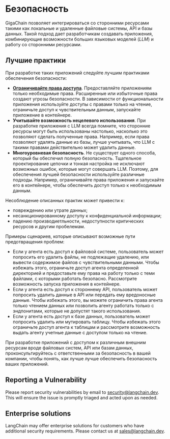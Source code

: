# Безопасность

GigaChain позволяет интегрироваться со сторонними ресурсами такими как локальные и удаленные файловые системы, API и базы данных. Такой подход дает разработчикам создавать приложения, комбинирующие возможности больших языковых моделей (*LLM*) и работу со сторонними ресурсами.

## Лучшие практики

При разработке таких приложений следуйте лучшим практиками обеспечения безопасности:

* [**Ограничивайте права доступа**](https://ru.wikipedia.org/wiki/%D0%9F%D1%80%D0%B8%D0%BD%D1%86%D0%B8%D0%BF_%D0%BC%D0%B8%D0%BD%D0%B8%D0%BC%D0%B0%D0%BB%D1%8C%D0%BD%D1%8B%D1%85_%D0%BF%D1%80%D0%B8%D0%B2%D0%B8%D0%BB%D0%B5%D0%B3%D0%B8%D0%B9). Предоставляйте приложениям только необходимые права. Расширенные или избыточные права создают угрозы безопасности. В зависимости от функциональности приложения используйте доступы с правами только на чтение, ограничьте доступ к чувствительным данным, запускайте приложение в контейнере.
* **Учитывайте возможность нецелевого использования**. При разработке приложения с LLM всегда помните, что сторонние ресурсы могут быть использованы настолько, насколько это позволяют сделать полученные права. Например, если права позволяют удалять данные из базы, лучше учитывать, что LLM с такими правами действительно может удалить данные.
* **Многоуровневая безопасность**. Не существует одного способа, который бы обеспечил полную безопасность. Тщательное проектирование цепочки и тонкая настройка не исключают возможных ошибок, которые могут совершать LLM. Поэтому, для обеспечения лучшей безопасности используйте различные подходы. Например, ограничивайте права приложения и запускайте его в контейнере, чтобы обеспечить доступ только к необходимым данным.

Несоблюдение описанных практик может привести к:

* повреждению или утрате данных;
* несанкционированному доступу к конфиденциальной информации;
* падению производиетльности, недоступности критических ресурсов и другим пробелемам.

Примеры сценариев, которые описывают возможные пути предотвращения проблем:

* Если у агента есть доступ к файловой системе, пользователь может попросить его удалить файлы, не подлежащие удалению, или вывести содержимое файлов с чувствительными данными. Чтобы избежать этого, ограничьте доступ агента определенной директорией и предоставьте ему права на работу только с теми файлами, с которыми работать безопасно. Рассмотрите возможность запуска приложения в контейнере.
* Если у агента есть доступ к стороннему API, пользователь может попросить удалить данные в API или передать ему вредоносные данные. Чтобы избежать этого, вы можете ограничить права агента только чтением данных или позволить агенту работать только с эндпонитами, которые не допустят такого использования.
* Если у агента есть доступ к базе данных, пользователь может попросить удалить или мутировать таблицу. Чтобы избежать этого ограничьте доступ агента к таблицам и рассмотрите возможность выдать агенту учетные данные с доступом только на чтение.

При разработке приложений с доступом к различным внешним ресурсам вроде файловых систем, API или базам данных, проконсультируйтесь с ответственными за безопасность в вашей компании, чтобы понять, как лучше лучше обеспечить безопасность ваших приложений.

## Reporting a Vulnerability

Please report security vulnerabilities by email to security@langchain.dev. This will ensure the issue is promptly triaged and acted upon as needed.

## Enterprise solutions

LangChain may offer enterprise solutions for customers who have additional security
requirements. Please contact us at sales@langchain.dev.